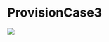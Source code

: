 # ProvisionCase3
![](https://github.com/ertugrul18/ProvisionCase3/blob/master/ProjectImages/image1.png)
